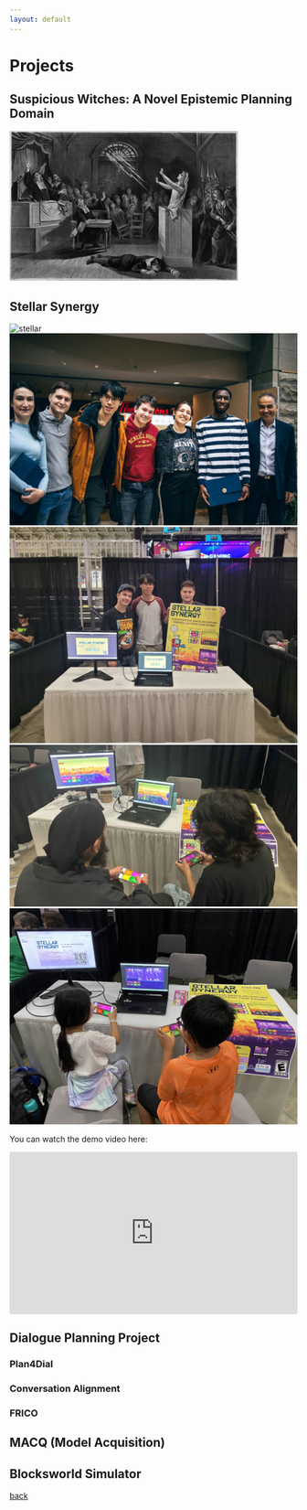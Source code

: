```yaml
---
layout: default
---
```

# Projects

## Suspicious Witches: A Novel Epistemic Planning Domain
<img src="./imgs/witch.jpg" width="400"/>

## Stellar Synergy
<!-- <img src="./imgs/stellar-synergy-poster.png" width="400"/> -->

![stellar](./imgs/stellar-synergy/poster.png)
![showcase](./imgs/stellar-synergy/computing-showcase.jpg)
![cne](./imgs/stellar-synergy/cne.jpg)
![playtesting-1](./imgs/stellar-synergy/playtesting-1.jpg)
![playtesting-2](./imgs/stellar-synergy/playtesting-2.jpg)

You can watch the demo video here:

<div style="padding:56.25% 0 0 0;position:relative;"><iframe src="https://player.vimeo.com/video/1008225173?badge=0&amp;autopause=0&amp;player_id=0&amp;app_id=58479" frameborder="0" allow="autoplay; fullscreen; picture-in-picture; clipboard-write" style="position:absolute;top:0;left:0;width:100%;height:100%;" title="Stellar Synergy Demo"></iframe></div><script src="https://player.vimeo.com/api/player.js"></script>


## Dialogue Planning Project
### Plan4Dial
### Conversation Alignment
### FRICO

## MACQ (Model Acquisition)

## Blocksworld Simulator



[back](./)
